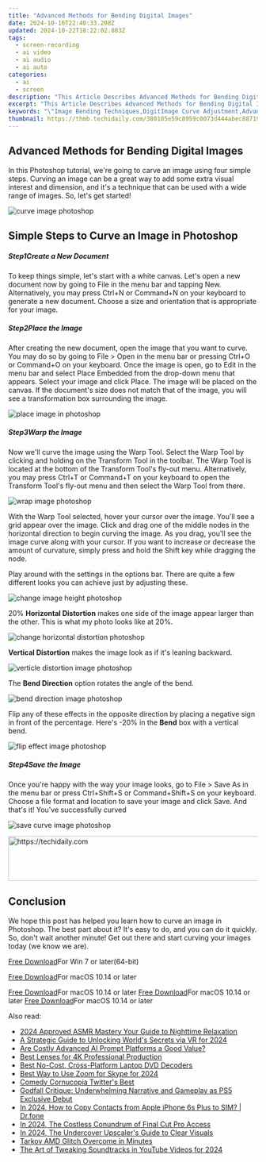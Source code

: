 ```yaml
---
title: "Advanced Methods for Bending Digital Images"
date: 2024-10-16T22:40:33.208Z
updated: 2024-10-22T18:22:02.883Z
tags: 
  - screen-recording
  - ai video
  - ai audio
  - ai auto
categories: 
  - ai
  - screen
description: "This Article Describes Advanced Methods for Bending Digital Images"
excerpt: "This Article Describes Advanced Methods for Bending Digital Images"
keywords: "\"Image Bending Techniques,DigitImage Curve Adjustment,Advanced Photo Distortion,Pixel Shifting Algorithms,Digital Image Warping,High-Tech Imaging Bend,Image Twisting Methods\""
thumbnail: https://thmb.techidaily.com/380105e59c8959c0073d444abec887193c4b497adc4a29c490c9f0b91ceeacb3.jpg
---
```


## Advanced Methods for Bending Digital Images

In this Photoshop tutorial, we're going to carve an image using four simple steps. Curving an image can be a great way to add some extra visual interest and dimension, and it's a technique that can be used with a wide range of images. So, let's get started!

![curve image photoshop](https://images.wondershare.com/filmora/article-images/2022/09/curve-image-photoshop.jpg)

## Simple Steps to Curve an Image in Photoshop

##### Step1Create a New Document

To keep things simple, let's start with a white canvas. Let's open a new document now by going to File in the menu bar and tapping New. Alternatively, you may press Ctrl+N or Command+N on your keyboard to generate a new document. Choose a size and orientation that is appropriate for your image.

##### Step2Place the Image

After creating the new document, open the image that you want to curve. You may do so by going to File > Open in the menu bar or pressing Ctrl+O or Command+O on your keyboard. Once the image is open, go to Edit in the menu bar and select Place Embedded from the drop-down menu that appears. Select your image and click Place. The image will be placed on the canvas. If the document's size does not match that of the image, you will see a transformation box surrounding the image.

![place image in photoshop](https://images.wondershare.com/filmora/article-images/2022/09/place-image-in-photoshop.jpg)

##### Step3Warp the Image

Now we'll curve the image using the Warp Tool. Select the Warp Tool by clicking and holding on the Transform Tool in the toolbar. The Warp Tool is located at the bottom of the Transform Tool's fly-out menu. Alternatively, you may press Ctrl+T or Command+T on your keyboard to open the Transform Tool's fly-out menu and then select the Warp Tool from there.

![wrap image photoshop](https://images.wondershare.com/filmora/article-images/2022/09/wrap-image-photoshop.jpg)

With the Warp Tool selected, hover your cursor over the image. You'll see a grid appear over the image. Click and drag one of the middle nodes in the horizontal direction to begin curving the image. As you drag, you'll see the image curve along with your cursor. If you want to increase or decrease the amount of curvature, simply press and hold the Shift key while dragging the node.

Play around with the settings in the options bar. There are quite a few different looks you can achieve just by adjusting these.

![change image height photoshop](https://images.wondershare.com/filmora/article-images/2022/09/change-image-height-photoshop.jpg)

20% **Horizontal Distortion** makes one side of the image appear larger than the other. This is what my photo looks like at 20%.

![change horizontal distortion photoshop](https://images.wondershare.com/filmora/article-images/2022/09/change-horizontal-distortion-photoshop.jpg)

**Vertical Distortion** makes the image look as if it's leaning backward.

![verticle distortion image photoshop](https://images.wondershare.com/filmora/article-images/2022/09/verticle-distortion-image-photoshop.jpg)

The **Bend Direction** option rotates the angle of the bend.

![bend direction image photoshop](https://images.wondershare.com/filmora/article-images/2022/09/bend-direction-image-photoshop.jpg)

Flip any of these effects in the opposite direction by placing a negative sign in front of the percentage. Here's -20% in the **Bend** box with a vertical bend.

![flip effect image photoshop](https://images.wondershare.com/filmora/article-images/2022/09/flip-effect-image-photoshop.jpg)

##### Step4Save the Image

Once you're happy with the way your image looks, go to File > Save As in the menu bar or press Ctrl+Shift+S or Command+Shift+S on your keyboard. Choose a file format and location to save your image and click Save. And that's it! You've successfully curved

![save curve image photoshop](https://images.wondershare.com/filmora/article-images/2022/09/save-curve-image-photoshop.jpg)

<!-- affiliate ads begin -->
<a href="https://aidotcom.pxf.io/c/5597632/2134500/19576" target="_top" id="2134500">
  <img src="//a.impactradius-go.com/display-ad/19576-2134500" border="0" alt="https://techidaily.com" width="600" height="90"/>
</a>
<img height="0" width="0" src="https://aidotcom.pxf.io/i/5597632/2134500/19576" style="position:absolute;visibility:hidden;" border="0" />
<!-- affiliate ads end -->

## Conclusion

We hope this post has helped you learn how to curve an image in Photoshop. The best part about it? It's easy to do, and you can do it quickly. So, don't wait another minute! Get out there and start curving your images today (we know we are).

[Free Download](https://tools.techidaily.com/wondershare/filmora/download/)For Win 7 or later(64-bit)

[Free Download](https://tools.techidaily.com/wondershare/filmora/download/)For macOS 10.14 or later

[Free Download](https://tools.techidaily.com/wondershare/filmora/download/)For macOS 10.14 or later [Free Download](https://tools.techidaily.com/wondershare/filmora/download/)For macOS 10.14 or later [Free Download](https://tools.techidaily.com/wondershare/filmora/download/)For macOS 10.14 or later

<ins class="adsbygoogle"
     style="display:block"
     data-ad-format="autorelaxed"
     data-ad-client="ca-pub-7571918770474297"
     data-ad-slot="1223367746"></ins>

<ins class="adsbygoogle"
     style="display:block"
     data-ad-format="autorelaxed"
     data-ad-client="ca-pub-7571918770474297"
     data-ad-slot="1223367746"></ins>



<ins class="adsbygoogle"
     style="display:block"
     data-ad-client="ca-pub-7571918770474297"
     data-ad-slot="8358498916"
     data-ad-format="auto"
     data-full-width-responsive="true"></ins>


<span class="atpl-alsoreadstyle">Also read:</span>
<div><ul>
<li><a href="https://extra-tips.techidaily.com/2024-approved-asmr-mastery-your-guide-to-nighttime-relaxation/"><u>2024 Approved ASMR Mastery Your Guide to Nighttime Relaxation</u></a></li>
<li><a href="https://extra-tips.techidaily.com/a-strategic-guide-to-unlocking-worlds-secrets-via-vr-for-2024/"><u>A Strategic Guide to Unlocking World's Secrets via VR for 2024</u></a></li>
<li><a href="https://tech-hub.techidaily.com/are-costly-advanced-ai-prompt-platforms-a-good-value/"><u>Are Costly Advanced AI Prompt Platforms a Good Value?</u></a></li>
<li><a href="https://extra-tips.techidaily.com/best-lenses-for-4k-professional-production/"><u>Best Lenses for 4K Professional Production</u></a></li>
<li><a href="https://extra-tips.techidaily.com/best-no-cost-cross-platform-laptop-dvd-decoders/"><u>Best No-Cost, Cross-Platform Laptop DVD Decoders</u></a></li>
<li><a href="https://extra-tips.techidaily.com/best-way-to-use-zoom-for-skype-for-2024/"><u>Best Way to Use Zoom for Skype for 2024</u></a></li>
<li><a href="https://twitter-videos.techidaily.com/comedy-cornucopia-twitters-best/"><u>Comedy Cornucopia Twitter's Best</u></a></li>
<li><a href="https://buynow-help.techidaily.com/godfall-critique-underwhelming-narrative-and-gameplay-as-ps5-exclusive-debut/"><u>Godfall Critique: Underwhelming Narrative and Gameplay as PS5 Exclusive Debut</u></a></li>
<li><a href="https://iphone-transfer.techidaily.com/in-2024-how-to-copy-contacts-from-apple-iphone-6s-plus-to-sim-drfone-by-drfone-transfer-from-ios/"><u>In 2024, How to Copy Contacts from Apple iPhone 6s Plus to SIM? | Dr.fone</u></a></li>
<li><a href="https://some-tips.techidaily.com/in-2024-the-costless-conundrum-of-final-cut-pro-access/"><u>In 2024, The Costless Conundrum of Final Cut Pro Access</u></a></li>
<li><a href="https://fox-hovers.techidaily.com/in-2024-the-undercover-upscalers-guide-to-clear-visuals/"><u>In 2024, The Undercover Upscaler's Guide to Clear Visuals</u></a></li>
<li><a href="https://graphic-issues.techidaily.com/tarkov-amd-glitch-overcome-in-minutes/"><u>Tarkov AMD Glitch Overcome in Minutes</u></a></li>
<li><a href="https://facebook-record-videos.techidaily.com/the-art-of-tweaking-soundtracks-in-youtube-videos-for-2024/"><u>The Art of Tweaking Soundtracks in YouTube Videos for 2024</u></a></li>
</ul></div>

